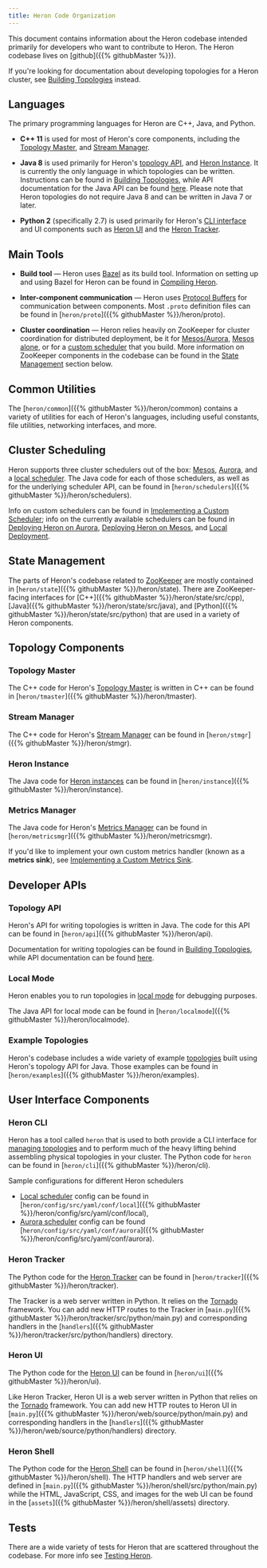 ```yaml
---
title: Heron Code Organization
---
```


This document contains information about the Heron codebase intended primarily
for developers who want to contribute to Heron. The Heron codebase lives on
[github]({{% githubMaster %}}).

If you're looking for documentation about developing topologies for a Heron
cluster, see [Building Topologies](../developers/topologies.html) instead.

## Languages

The primary programming languages for Heron are C++, Java, and Python.

* **C++ 11** is used for most of Heron's core components, including the
[Topology Master](../../concepts/architecture#topology-master), and 
[Stream Manager](../../concepts/architecture#stream-manager).

* **Java 8** is used primarily for Heron's [topology
API](../../concepts/topologies), and [Heron Instance](../../concepts/architecture#heron-instance).
It is currently the only language in which topologies can be written. Instructions can be found 
in [Building Topologies](../developers/topologies.html), while API documentation for the Java
API can be found [here](/api/topology/index.html). Please note that Heron topologies do not 
require Java 8 and can be written in Java 7 or later.

* **Python 2** (specifically 2.7) is used primarily for Heron's [CLI
interface](../..//operators/heron-cli) and UI components such as [Heron
UI](../../operators/heron-ui) and the [Heron
Tracker](../../operators/heron-tracker).

## Main Tools

* **Build tool** &mdash; Heron uses [Bazel](http://bazel.io/) as its build tool.
Information on setting up and using Bazel for Heron can be found in [Compiling
Heron](../../developers/compiling/compiling).

* **Inter-component communication** &mdash; Heron uses [Protocol
Buffers](https://developers.google.com/protocol-buffers/?hl=en) for
communication between components. Most `.proto` definition files can be found in
[`heron/proto`]({{% githubMaster %}}/heron/proto).

* **Cluster coordination** &mdash; Heron relies heavily on ZooKeeper for cluster
coordination for distributed deployment, be it for [Mesos/Aurora](../../operators/deployment/schedulers/aurora),
[Mesos alone](../../operators/deployment/schedulers/mesos), or for a [custom
scheduler](../custom-scheduler) that you build. More information on ZooKeeper
components in the codebase can be found in the [State
Management](#state-management) section below.

## Common Utilities

The [`heron/common`]({{% githubMaster %}}/heron/common) contains a variety of
utilities for each of Heron's languages, including useful constants, file
utilities, networking interfaces, and more.

## Cluster Scheduling

Heron supports three cluster schedulers out of the box:
[Mesos](../../operators/deployment/schedulers/mesos),
[Aurora](../../operators/deployment/schedulers/aurora), and a [local
scheduler](../../operators/deployment/schedulers/local). The Java code for each of those
schedulers, as well as for the underlying scheduler API, can be found in
[`heron/schedulers`]({{% githubMaster %}}/heron/schedulers).

Info on custom schedulers can be found in [Implementing a Custom
Scheduler](../custom-scheduler); info on the currently available schedulers
can be found in [Deploying Heron on
Aurora](../../operators/deployment/schedulers/aurora), [Deploying Heron on
Mesos](../../operators/deployment/schedulers/mesos), and [Local
Deployment](../../operators/deployment/schedulers/local).

## State Management

The parts of Heron's codebase related to
[ZooKeeper](http://zookeeper.apache.org/) are mostly contained in
[`heron/state`]({{% githubMaster %}}/heron/state). There are ZooKeeper-facing
interfaces for [C++]({{% githubMaster %}}/heron/state/src/cpp),
[Java]({{% githubMaster %}}/heron/state/src/java), and
[Python]({{% githubMaster %}}/heron/state/src/python) that are used in a variety of
Heron components.

## Topology Components

### Topology Master

The C++ code for Heron's [Topology
Master](../../concepts/architecture#topology-master) is written in C++ can be
found in [`heron/tmaster`]({{% githubMaster %}}/heron/tmaster).

### Stream Manager

The C++ code for Heron's [Stream
Manager](../../concepts/architecture#stream-manager) can be found in
[`heron/stmgr`]({{% githubMaster %}}/heron/stmgr).

### Heron Instance

The Java code for [Heron
instances](../../concepts/architecture#heron-instance) can be found in
[`heron/instance`]({{% githubMaster %}}/heron/instance).

### Metrics Manager

The Java code for Heron's [Metrics
Manager](../../concepts/architecture#metrics-manager) can be found in
[`heron/metricsmgr`]({{% githubMaster %}}/heron/metricsmgr).

If you'd like to implement your own custom metrics handler (known as a **metrics
sink**), see [Implementing a Custom Metrics Sink](../custom-metrics-sink).

## Developer APIs

### Topology API

Heron's API for writing topologies is written in Java. The code for this API can
be found in [`heron/api`]({{% githubMaster %}}/heron/api).

Documentation for writing topologies can be found in [Building
Topologies](../developers/topologies.html), while API documentation can be found
[here](/api/topology/index.html).

### Local Mode

Heron enables you to run topologies in [local
mode](../developers/topologies.html#local-mode) for debugging purposes.

The Java API for local mode can be found in
[`heron/localmode`]({{% githubMaster %}}/heron/localmode).

### Example Topologies

Heron's codebase includes a wide variety of example
[topologies](../../concepts/topologies) built using Heron's topology API for
Java. Those examples can be found in
[`heron/examples`]({{% githubMaster %}}/heron/examples).

## User Interface Components

### Heron CLI

Heron has a tool called `heron` that is used to both provide a CLI interface
for [managing topologies](../../operators/heron-cli) and to perform much of
the heavy lifting behind assembling physical topologies in your cluster.
The Python code for `heron` can be found in
[`heron/cli`]({{% githubMaster %}}/heron/cli). 

Sample configurations for different Heron schedulers 

* [Local scheduler](../../operators/deployment/schedulers/local) config can be found in [`heron/config/src/yaml/conf/local`]({{% githubMaster %}}/heron/config/src/yaml/conf/local),
* [Aurora scheduler](../../operators/deployment/schedulers/aurora) config can be found [`heron/config/src/yaml/conf/aurora`]({{% githubMaster %}}/heron/config/src/yaml/conf/aurora).

### Heron Tracker

The Python code for the [Heron Tracker](../../operators/heron-tracker) can be
found in [`heron/tracker`]({{% githubMaster %}}/heron/tracker).

The Tracker is a web server written in Python. It relies on the
[Tornado](http://www.tornadoweb.org/en/stable/) framework. You can add new HTTP
routes to the Tracker in
[`main.py`]({{% githubMaster %}}/heron/tracker/src/python/main.py) and
corresponding handlers in the
[`handlers`]({{% githubMaster %}}/heron/tracker/src/python/handlers) directory.

### Heron UI

The Python code for the [Heron UI](../../operators/heron-ui) can be found in
[`heron/ui`]({{% githubMaster %}}/heron/ui).

Like Heron Tracker, Heron UI is a web server written in Python that relies on
the [Tornado](http://www.tornadoweb.org/en/stable/) framework. You can add new
HTTP routes to Heron UI in
[`main.py`]({{% githubMaster %}}/heron/web/source/python/main.py) and corresponding
handlers in the [`handlers`]({{% githubMaster %}}/heron/web/source/python/handlers)
directory.

### Heron Shell

The Python code for the [Heron Shell](../../operators/heron-shell) can be
found in [`heron/shell`]({{% githubMaster %}}/heron/shell). The HTTP handlers and
web server are defined in
[`main.py`]({{% githubMaster %}}/heron/shell/src/python/main.py) while the HTML,
JavaScript, CSS, and images for the web UI can be found in the
[`assets`]({{% githubMaster %}}/heron/shell/assets) directory.

## Tests

There are a wide variety of tests for Heron that are scattered throughout the
codebase. For more info see [Testing Heron](../testing).
